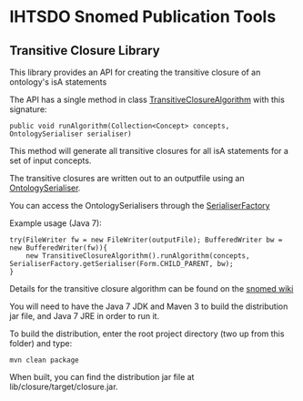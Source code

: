 IHTSDO Snomed Publication Tools
===============================

Transitive Closure Library
--------------------------

This library provides an API for creating the transitive closure of an ontology's isA statements

The API has a single method in class [TransitiveClosureAlgorithm](/lib/closure/src/main/java/com/ihtsdo/snomed/service/TransitiveClosureAlgorithm.java) with this signature:

    public void runAlgorithm(Collection<Concept> concepts, OntologySerialiser serialiser)

This method will generate all transitive closures for all isA statements for a set of input concepts. 

The transitive closures are written out to an outputfile using an [OntologySerialiser](/lib/importexport/src/main/java/com/ihtsdo/snomed/service/serialiser/OntologySerialiser.java).

You can access the OntologySerialisers through the [SerialiserFactory](/lib/importexport/src/main/java/com/ihtsdo/snomed/service/serialiser/SerialiserFactory.java)

Example usage (Java 7):

    try(FileWriter fw = new FileWriter(outputFile); BufferedWriter bw = new BufferedWriter(fw)){
        new TransitiveClosureAlgorithm().runAlgorithm(concepts, SerialiserFactory.getSerialiser(Form.CHILD_PARENT, bw);
    }


Details for the transitive closure algorithm can be found on the [snomed wiki](https://sites.google.com/a/ihtsdo.org/snomed-publish/algorithm/transitive-closure)

You will need to have the Java 7 JDK and Maven 3 to build the distribution jar file, and Java 7 JRE in order to run it.

To build the distribution, enter the root project directory (two up from this folder) and type:

    mvn clean package
    
When built, you can find the distribution jar file at lib/closure/target/closure.jar.

